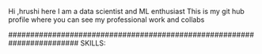 Hi ,hrushi here
I am a data scientist and  ML enthusiast
This is my git hub profile where you can see my professional work and collabs


########################################################################
SKILLS:
